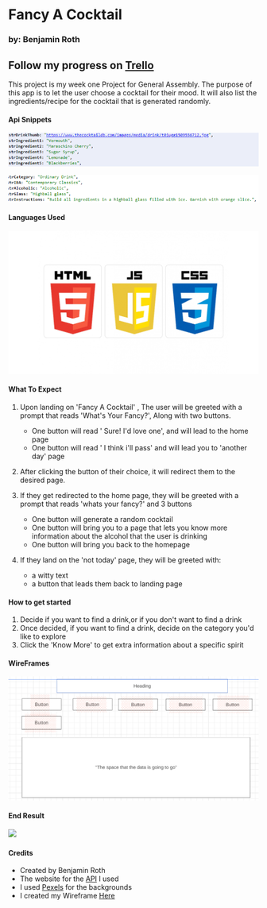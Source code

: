 # Fancy A Cocktail
### by: Benjamin Roth
Follow my progress on [Trello](https://trello.com/b/NGPGvRZF/fancy-a-cocktail)
--- 
This project is my week one Project for General Assembly. The purpose of this app is to let the user choose a cocktail for their mood. 
It will also list the ingredients/recipe for the cocktail that is generated randomly.


#### Api Snippets

![](images/codeSnippet1.png)


![](images/codeSnippet2.png)

 #### Languages Used

![](images/LangLogo.jpg)

#### What To Expect 
1. Upon landing on 'Fancy A Cocktail' , The user will be greeted with a prompt that reads 
'What's Your Fancy?', Along with two buttons. 
    * One button will read ' Sure! I'd love one', and will lead to the home page
    * One button will read ' I think i'll pass' and will lead you to 'another day' page
2. After clicking the button of their choice, it will redirect them to the desired page.
3. If they get redirected to the home page, they will be greeted with a prompt that reads 'whats your fancy?' and 3 buttons
    * One button will generate a random cocktail
    * One button will bring you to a page that lets you know more information about the alcohol that the user is drinking
    * One button will bring you back to the homepage
        
3. If they land on the 'not today' page, they will be greeted with:
    * a witty text
    * a button that leads them back to landing page
    

####  How to get started
1. Decide if you want to find a drink,or if you don't want to find a drink
2. Once decided, if you want to find a drink, decide on the category you'd like to explore
3. Click the 'Know More' to get extra information about a specific spirit 

#### WireFrames

![](images/knowMoreWireFrame.Png)

#### End Result
![](images/knowMorePage.jpeg)

#### Credits
* Created by Benjamin Roth
* The website for the [API](https://www.thecocktaildb.com/api.php) I used
* I used [Pexels](https://www.pexels.com/) for the backgrounds
* I created my Wireframe [Here](https://wireframe.cc/pro/edit/384744)
